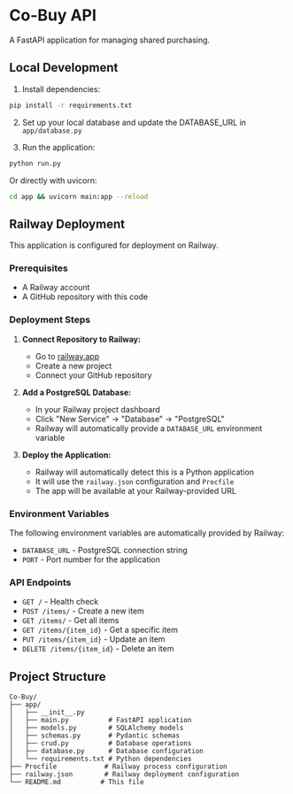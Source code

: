 # Co-Buy API

A FastAPI application for managing shared purchasing.

## Local Development

1. Install dependencies:
```bash
pip install -r requirements.txt
```

2. Set up your local database and update the DATABASE_URL in `app/database.py`

3. Run the application:
```bash
python run.py
```
   Or directly with uvicorn:
```bash
cd app && uvicorn main:app --reload
```

## Railway Deployment

This application is configured for deployment on Railway.

### Prerequisites
- A Railway account
- A GitHub repository with this code

### Deployment Steps

1. **Connect Repository to Railway:**
   - Go to [railway.app](https://railway.app)
   - Create a new project
   - Connect your GitHub repository

2. **Add a PostgreSQL Database:**
   - In your Railway project dashboard
   - Click "New Service" → "Database" → "PostgreSQL"
   - Railway will automatically provide a `DATABASE_URL` environment variable

3. **Deploy the Application:**
   - Railway will automatically detect this is a Python application
   - It will use the `railway.json` configuration and `Procfile`
   - The app will be available at your Railway-provided URL

### Environment Variables

The following environment variables are automatically provided by Railway:
- `DATABASE_URL` - PostgreSQL connection string
- `PORT` - Port number for the application

### API Endpoints

- `GET /` - Health check
- `POST /items/` - Create a new item
- `GET /items/` - Get all items
- `GET /items/{item_id}` - Get a specific item
- `PUT /items/{item_id}` - Update an item
- `DELETE /items/{item_id}` - Delete an item

## Project Structure

```
Co-Buy/
├── app/
│   ├── __init__.py
│   ├── main.py          # FastAPI application
│   ├── models.py        # SQLAlchemy models
│   ├── schemas.py       # Pydantic schemas
│   ├── crud.py          # Database operations
│   ├── database.py      # Database configuration
│   └── requirements.txt # Python dependencies
├── Procfile            # Railway process configuration
├── railway.json        # Railway deployment configuration
└── README.md          # This file
```

